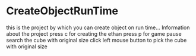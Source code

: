 # CreateObjectRunTime
this is the project by which you can create object on run time...
Information about the project
     press c for creating the ethan
     press p for game pause
     search the cube with original size 
     click left mouse button to pick the cube with original size
